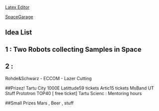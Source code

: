 [Latex Editor](http://www.latexeditor.org/)

[SpaceGarage](http://garage48.org/events/spacetech)

## Idea List

## 1 : Two Robots collecting Samples in Space

## 2 : 



Rohde&Schwarz - 
ECCOM - Lazer Cutting

##Prizez! 
Tartu City 1000E
Latittude59 tickets
Artic15 tickets
MsBand
UT Stuff
Prototron TOP40 [ free ticket]
Tartu Scienc : Mentoring hours

##Small Prizes
Mars , Beer ,  stuff



